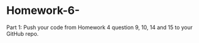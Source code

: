# Homework-6-
Part 1: Push your code from Homework 4 question 9, 10, 14 and 15 to your GitHub repo.
